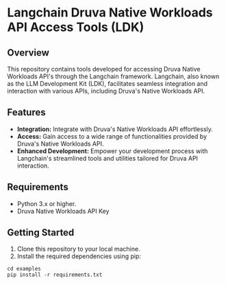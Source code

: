 # Langchain Druva Native Workloads API Access Tools (LDK)

## Overview
This repository contains tools developed for accessing Druva Native Workloads API's through the Langchain framework. Langchain, also known as the LLM Development Kit (LDK), facilitates seamless integration and interaction with various APIs, including Druva's Native Workloads API.

## Features
- **Integration:** Integrate with Druva's Native Workloads API effortlessly.
- **Access:** Gain access to a wide range of functionalities provided by Druva's Native Workloads API.
- **Enhanced Development:** Empower your development process with Langchain's streamlined tools and utilities tailored for Druva API interaction.

## Requirements
- Python 3.x or higher.
- Druva Native Workloads API Key

## Getting Started
1. Clone this repository to your local machine.
2. Install the required dependencies using pip:

```
cd examples
pip install -r requirements.txt
```
